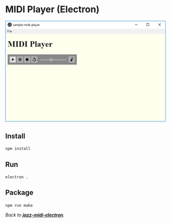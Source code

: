 # MIDI Player (Electron)

[![screenshot](screenshot.png)](https://github.com/jazz-soft/jazz-midi-electron/tree/master/sample-midi-player)

## Install
`npm install`

## Run
`electron .`

## Package
`npm run make`

*Back to [**jazz-midi-electron**](https://github.com/jazz-soft/jazz-midi-electron).*
